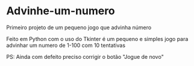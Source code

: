 # Advinhe-um-numero
Primeiro projeto de um pequeno jogo que advinha número

Feito em Python com o uso do Tkinter é um pequeno e simples jogo para advinhar um numero de 1-100 com  10 tentativas

PS: Ainda com defeito preciso corrigir o botão "Jogue de novo"
